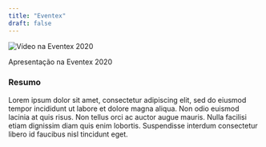 ```yaml
---
title: "Eventex"
draft: false
---
```


![Vídeo na Eventex 2020](https://via.placeholder.com/1280x720)

Apresentação na Eventex 2020

### Resumo

Lorem ipsum dolor sit amet, consectetur adipiscing elit, sed do eiusmod tempor incididunt ut labore et dolore magna aliqua. Non odio euismod lacinia at quis risus. Non tellus orci ac auctor augue mauris. Nulla facilisi etiam dignissim diam quis enim lobortis. Suspendisse interdum consectetur libero id faucibus nisl tincidunt eget.
